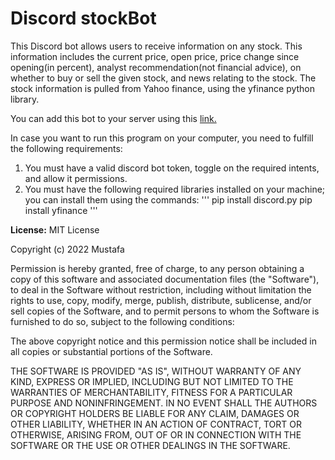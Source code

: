 # Discord stockBot
This Discord bot allows users to receive information on any stock. This information includes the current price, open price, price change since opening(in percent), analyst recommendation(not financial advice), on whether to buy or sell the given stock, and news relating to the stock. The stock information is pulled from Yahoo finance, using the yfinance python library.

You can add this bot to your server using this [link.](https://discord.com/api/oauth2/authorize?client_id=1029134922012700834&permissions=8&scope=bot)

In case you want to run this program on your computer, you need to fulfill the following requirements:
1. You must have a valid discord bot token, toggle on the required intents, and allow it permissions.
2. You must have the following required libraries installed on your machine; you can install them using the commands: 
'''
pip install discord.py
pip install yfinance
'''

**License:**
MIT License

Copyright (c) 2022 Mustafa

Permission is hereby granted, free of charge, to any person obtaining a copy of this software and associated documentation files (the "Software"), to deal in the Software without restriction, including without limitation the rights to use, copy, modify, merge, publish, distribute, sublicense, and/or sell copies of the Software, and to permit persons to whom the Software is furnished to do so, subject to the following conditions:

The above copyright notice and this permission notice shall be included in all copies or substantial portions of the Software.

THE SOFTWARE IS PROVIDED "AS IS", WITHOUT WARRANTY OF ANY KIND, EXPRESS OR IMPLIED, INCLUDING BUT NOT LIMITED TO THE WARRANTIES OF MERCHANTABILITY, FITNESS FOR A PARTICULAR PURPOSE AND NONINFRINGEMENT. IN NO EVENT SHALL THE AUTHORS OR COPYRIGHT HOLDERS BE LIABLE FOR ANY CLAIM, DAMAGES OR OTHER LIABILITY, WHETHER IN AN ACTION OF CONTRACT, TORT OR OTHERWISE, ARISING FROM, OUT OF OR IN CONNECTION WITH THE SOFTWARE OR THE USE OR OTHER DEALINGS IN THE SOFTWARE.
